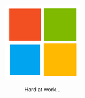 <div align="center">
	<br>
	<img src="https://raw.githubusercontent.com/JosephMart/JosephMart/main/ms-loading.svg?sanitize=true" width="200" height="200">
	<p>Hard at work...</p>
	<br>
</div>
